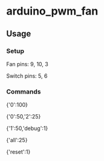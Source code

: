 # arduino_pwm_fan

## Usage

### Setup

Fan pins: 9, 10, 3

Switch pins: 5, 6

### Commands

{'0':100}

{'0':50,'2':25}

{'1':50,'debug':1}

{'all':25}

{'reset':1}